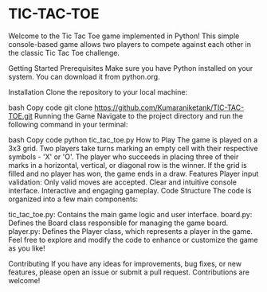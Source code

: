 # TIC-TAC-TOE
Welcome to the Tic Tac Toe game implemented in Python! This simple console-based game allows two players to compete against each other in the classic Tic Tac Toe challenge.

Getting Started
Prerequisites
Make sure you have Python installed on your system. You can download it from python.org.

Installation
Clone the repository to your local machine:

bash
Copy code
git clone https://github.com/Kumaraniketank/TIC-TAC-TOE.git
Running the Game
Navigate to the project directory and run the following command in your terminal:

bash
Copy code
python tic_tac_toe.py
How to Play
The game is played on a 3x3 grid.
Two players take turns marking an empty cell with their respective symbols - 'X' or 'O'.
The player who succeeds in placing three of their marks in a horizontal, vertical, or diagonal row is the winner.
If the grid is filled and no player has won, the game ends in a draw.
Features
Player input validation: Only valid moves are accepted.
Clear and intuitive console interface.
Interactive and engaging gameplay.
Code Structure
The code is organized into a few main components:

tic_tac_toe.py: Contains the main game logic and user interface.
board.py: Defines the Board class responsible for managing the game board.
player.py: Defines the Player class, which represents a player in the game.
Feel free to explore and modify the code to enhance or customize the game as you like!

Contributing
If you have any ideas for improvements, bug fixes, or new features, please open an issue or submit a pull request. Contributions are welcome!
